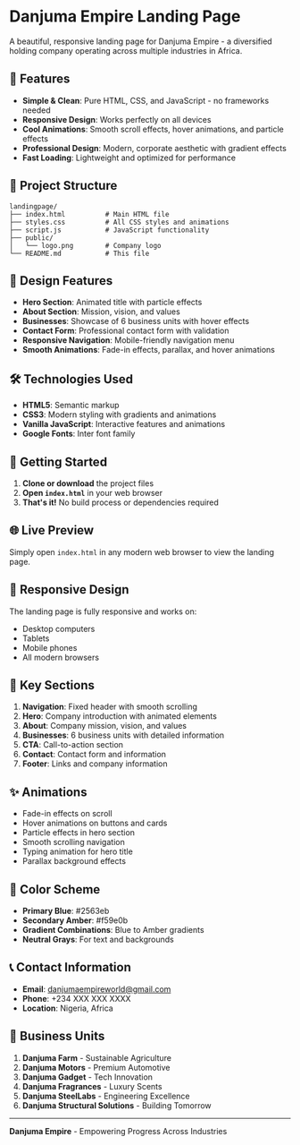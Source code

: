 # Danjuma Empire Landing Page

A beautiful, responsive landing page for Danjuma Empire - a diversified holding company operating across multiple industries in Africa.

## 🚀 Features

- **Simple & Clean**: Pure HTML, CSS, and JavaScript - no frameworks needed
- **Responsive Design**: Works perfectly on all devices
- **Cool Animations**: Smooth scroll effects, hover animations, and particle effects
- **Professional Design**: Modern, corporate aesthetic with gradient effects
- **Fast Loading**: Lightweight and optimized for performance

## 📁 Project Structure

```
landingpage/
├── index.html          # Main HTML file
├── styles.css          # All CSS styles and animations
├── script.js           # JavaScript functionality
├── public/
│   └── logo.png        # Company logo
└── README.md           # This file
```

## 🎨 Design Features

- **Hero Section**: Animated title with particle effects
- **About Section**: Mission, vision, and values
- **Businesses**: Showcase of 6 business units with hover effects
- **Contact Form**: Professional contact form with validation
- **Responsive Navigation**: Mobile-friendly navigation menu
- **Smooth Animations**: Fade-in effects, parallax, and hover animations

## 🛠️ Technologies Used

- **HTML5**: Semantic markup
- **CSS3**: Modern styling with gradients and animations
- **Vanilla JavaScript**: Interactive features and animations
- **Google Fonts**: Inter font family

## 🚀 Getting Started

1. **Clone or download** the project files
2. **Open `index.html`** in your web browser
3. **That's it!** No build process or dependencies required

## 🌐 Live Preview

Simply open `index.html` in any modern web browser to view the landing page.

## 📱 Responsive Design

The landing page is fully responsive and works on:
- Desktop computers
- Tablets
- Mobile phones
- All modern browsers

## 🎯 Key Sections

1. **Navigation**: Fixed header with smooth scrolling
2. **Hero**: Company introduction with animated elements
3. **About**: Company mission, vision, and values
4. **Businesses**: 6 business units with detailed information
5. **CTA**: Call-to-action section
6. **Contact**: Contact form and information
7. **Footer**: Links and company information

## ✨ Animations

- Fade-in effects on scroll
- Hover animations on buttons and cards
- Particle effects in hero section
- Smooth scrolling navigation
- Typing animation for hero title
- Parallax background effects

## 🎨 Color Scheme

- **Primary Blue**: #2563eb
- **Secondary Amber**: #f59e0b
- **Gradient Combinations**: Blue to Amber gradients
- **Neutral Grays**: For text and backgrounds

## 📞 Contact Information

- **Email**: danjumaempireworld@gmail.com
- **Phone**: +234 XXX XXX XXXX
- **Location**: Nigeria, Africa

## 🏢 Business Units

1. **Danjuma Farm** - Sustainable Agriculture
2. **Danjuma Motors** - Premium Automotive
3. **Danjuma Gadget** - Tech Innovation
4. **Danjuma Fragrances** - Luxury Scents
5. **Danjuma SteelLabs** - Engineering Excellence
6. **Danjuma Structural Solutions** - Building Tomorrow

---

**Danjuma Empire** - Empowering Progress Across Industries
